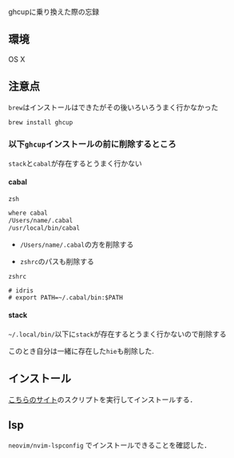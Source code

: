 ghcupに乗り換えた際の忘録

## 環境
OS X

## 注意点

`brew`はインストールはできたがその後いろいろうまく行かなかった

```sh
brew install ghcup
```

### 以下`ghcup`インストールの前に削除するところ

`stack`と`cabal`が存在するとうまく行かない

#### cabal

`zsh`
```sh
where cabal
/Users/name/.cabal
/usr/local/bin/cabal
```

- `/Users/name/.cabal`の方を削除する

- `zshrc`のパスも削除する

`zshrc`
```zshrc
# idris
# export PATH=~/.cabal/bin:$PATH
```

#### stack

`~/.local/bin/`以下に`stack`が存在するとうまく行かないので削除する

このとき自分は一緒に存在した`hie`も削除した.


## インストール

[こちらのサイト](https://www.haskell.org/ghcup/)のスクリプトを実行してインストールする．

## lsp

`neovim/nvim-lspconfig` でインストールできることを確認した．
